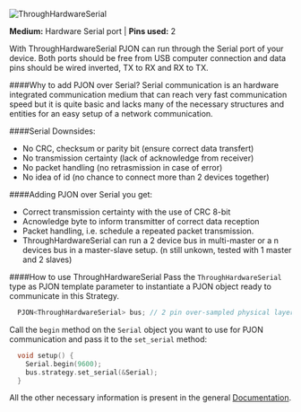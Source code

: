 ![ThroughHardwareSerial](http://www.gioblu.com/PJON/PJON-makers.jpg)

**Medium:** Hardware Serial port |
**Pins used:** 2

With ThroughHardwareSerial PJON can run through the Serial port of your device. Both ports should be free from USB computer connection and data pins should be wired inverted, TX to RX and RX to TX.

####Why to add PJON over Serial?
Serial communication is an hardware integrated communication medium that can reach very fast communication speed but it is quite basic and lacks many of the necessary structures and entities for an easy setup of a network communication.

####Serial Downsides:
- No CRC, checksum or parity bit (ensure correct data transfert)
- No transmission certainty (lack of acknowledge from receiver)
- No packet handling (no retrasmission in case of error)
- No idea of id (no chance to connect more than 2 devices together) 

####Adding PJON over Serial you get:
- Correct transmission certainty with the use of CRC 8-bit
- Acnowledge byte to inform transmitter of correct data reception
- Packet handling, i.e. schedule a repeated packet transmission.
- ThroughHardwareSerial can run a 2 device bus in multi-master or a n devices bus in a master-slave setup. (n still unkown, tested with 1 master and 2 slaves)

####How to use ThroughHardwareSerial
Pass the `ThroughHardwareSerial` type as PJON template parameter to instantiate a PJON object ready to communicate in this Strategy.
```cpp  
  PJON<ThroughHardwareSerial> bus; // 2 pin over-sampled physical layer
```
Call the `begin` method on the `Serial` object you want to use for PJON communication and pass it to the `set_serial` method:
```cpp  
  void setup() {
    Serial.begin(9600);
    bus.strategy.set_serial(&Serial);
  }
```
All the other necessary information is present in the general [Documentation](https://github.com/gioblu/PJON/wiki/Documentation).
